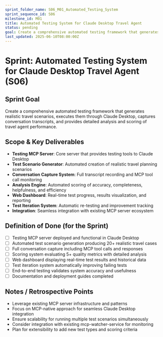 ```yaml
---
sprint_folder_name: S06_M01_Automated_Testing_System
sprint_sequence_id: S06
milestone_id: M01
title: Automated Testing System for Claude Desktop Travel Agent
status: pending
goal: Create a comprehensive automated testing framework that generates realistic travel scenarios, executes them through Claude Desktop, captures conversation transcripts, and provides detailed analysis and scoring of travel agent performance.
last_updated: 2025-06-10T08:00:00Z
---
```


# Sprint: Automated Testing System for Claude Desktop Travel Agent (S06)

## Sprint Goal
Create a comprehensive automated testing framework that generates realistic travel scenarios, executes them through Claude Desktop, captures conversation transcripts, and provides detailed analysis and scoring of travel agent performance.

## Scope & Key Deliverables
- **Testing MCP Server**: Core server that provides testing tools to Claude Desktop
- **Test Scenario Generator**: Automated creation of realistic travel planning scenarios
- **Conversation Capture System**: Full transcript recording and MCP tool call monitoring
- **Analysis Engine**: Automated scoring of accuracy, completeness, helpfulness, and efficiency
- **Web Dashboard**: Real-time test progress, results visualization, and reporting
- **Test Iteration System**: Automatic re-testing and improvement tracking
- **Integration**: Seamless integration with existing MCP server ecosystem

## Definition of Done (for the Sprint)
- [ ] Testing MCP server deployed and functional in Claude Desktop
- [ ] Automated test scenario generation producing 20+ realistic travel cases
- [ ] Full conversation capture including MCP tool calls and responses
- [ ] Scoring system evaluating 5+ quality metrics with detailed analysis
- [ ] Web dashboard displaying real-time test results and historical data
- [ ] Test iteration system automatically improving failing tests
- [ ] End-to-end testing validates system accuracy and usefulness
- [ ] Documentation and deployment guides completed

## Notes / Retrospective Points
- Leverage existing MCP server infrastructure and patterns
- Focus on MCP-native approach for seamless Claude Desktop integration
- Ensure scalability for running multiple test scenarios simultaneously
- Consider integration with existing mcp-watcher-service for monitoring
- Plan for extensibility to add new test types and scoring criteria